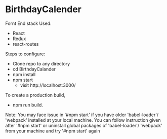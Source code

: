 # BirthdayCalender

Fornt End stack Used:
- React
- Redux
- react-routes


Steps to configure:

- Clone repo to any directory
- cd BirthdayCalander
- npm install
- npm start
  - visit http://localhost:3000/ 

To create a production build, 
- npm run build.


Note: You may face issue in '#npm start' if you have older 'babel-loader'/ 'webpack' installed at your local machine. You can follow instruction given after '#npm start' or uninstall global packages of  'babel-loader'/ 'webpack'  from your machine and try '#npm start' again
